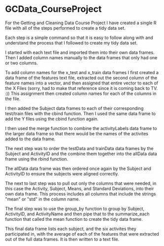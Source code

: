 # GCData_CourseProject

For the Getting and Cleaning Data Course Project I have created a single R file with
all of the steps performed to create a tidy data set.

Each step is a simple command so that it is easy to follow along with and understand
the process that I followed to create my tidy data set.

I started with each text file and imported them into their own data frames. Then I 
added column names manually to the data frames that only had one or two columns.

To add column names for the x_test and x_train data frames I first created a data frame
of the features text file, extracted out the second column of the feature names into a 
vector, and then assigned that entire vector to each of the X Files (sorry, had to make
that reference since it is coming back to TV. :)) This assignment then created column 
names for each of the columns in the file.

I then added the Subject data frames to each of their corresponding test/train files 
with the cbind function. Then I used the same data frame to add the Y files using the 
cbind function again. 

I then used the merge function to combine the activityLabels data frame to the larger
data frame so that there would be the names of the activites added to the data frame.

The next step was to order the testData and trainData data frames by the Subject and
ActivityID and the combine them together into the allData data frame using the rbind
function.

The allData data frame was then ordered once again by the Subject and ActivityID to
ensure the subjects were aligned correctly.

The next to last step was to pull out only the columns that were needed, in this case
the Activity, Subject, Means, and Standard Deviations, into their own data frame. This
process includes all columns that include the strings "mean" or "std" in the column
name.

The final step was to use the group_by function to group by Subject, ActivityID, and
ActivityName and then pipe that to the summarize_each function that called the mean 
function to create the tidy data frame. 

This final data frame lists each subject, and the six activites they participated in, 
with the average of each of the features that were extracted out of the full data frames.
It is then written to a text file.